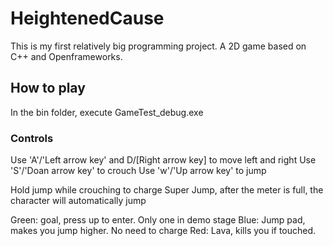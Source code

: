 # HeightenedCause
 
 This is my first relatively big programming project. A 2D game based on C++ and Openframeworks.
 
## How to play

  In the bin folder, execute GameTest_debug.exe
  
### Controls
  
   Use 'A'/'Left arrow key' and D/[Right arrow key] to move left and right
   Use 'S'/'Doan arrow key' to crouch
   Use 'w'/'Up arrow key' to jump
   
   Hold jump while crouching to charge Super Jump, after the meter is full, the character will automatically jump
   
   Green: goal, press up to enter. Only one in demo stage
   Blue: Jump pad, makes you jump higher. No need to charge
   Red: Lava, kills you if touched.

